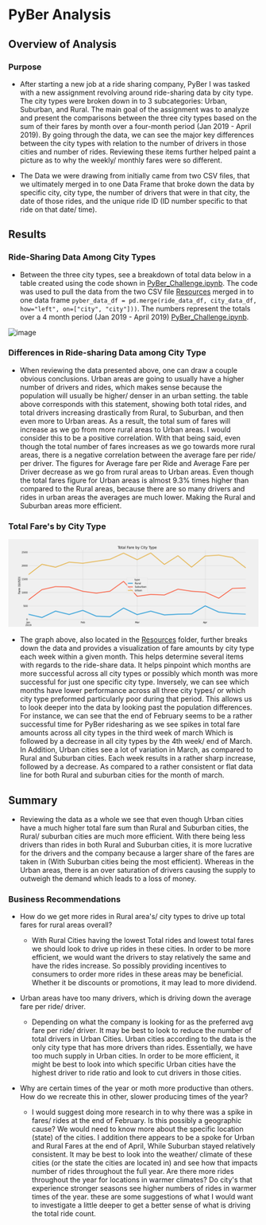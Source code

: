 # PyBer Analysis

## Overview of Analysis

### Purpose 
-   After starting a new job at a ride sharing company, PyBer I was tasked with a new assignment revolving around ride-sharing data by city type. The city types were broken down in to 3 subcategories: Urban, Suburban, and Rural.  The main goal of the assignment was to analyze and present the comparisons between the three city types based on the sum of their fares by month over a four-month period (Jan 2019 - April 2019). By going through the data, we can see the major key differences between the city types with relation to the number of drivers in those cities and number of rides. Reviewing these items further helped paint a picture as to why the weekly/ monthly fares were so different. 

-   The Data we were drawing from initially came from two CSV files, that we ultimately merged in to one Data Frame that broke down the data by specific city, city type, the number of drivers that were in that city, the date of those rides, and the unique ride ID (ID number specific to that ride on that date/ time).


## Results
### Ride-Sharing Data Among City Types
-  Between the three city types, see a breakdown of total data below in a table created using the code shown in [PyBer_Challenge.ipynb](https://github.com/Jess-Vannatter/PyBer_Analysis/blob/main/Starter_Code/Starter_Code/PyBer_Challenge.ipynb). The code was used to pull the data from the two CSV file [Resources](https://github.com/Jess-Vannatter/PyBer_Analysis/tree/main/Starter_Code/Starter_Code/Resources) merged in to one data frame ```pyber_data_df = pd.merge(ride_data_df, city_data_df, how="left", on=["city", "city"]))```. The numbers represent the totals over a 4 month period (Jan 2019 - April 2019) [PyBer_Challenge.ipynb](https://github.com/Jess-Vannatter/PyBer_Analysis/blob/main/Starter_Code/Starter_Code/PyBer_Challenge.ipynb).
 	
![image](https://user-images.githubusercontent.com/117245167/208255021-aa46866b-1686-4a48-82ef-31c8ef8914d5.png)

### Differences in Ride-sharing Data among City Type
-   When reviewing the data presented above, one can draw a couple obvious conclusions. Urban areas are going to usually have a higher number of drivers and rides, which makes sense because the population will usually be higher/ denser in an urban setting. the table above corresponds with this statement, showing both total rides, and total drivers increasing drastically from Rural, to Suburban, and then even more to Urban areas.  As a result, the total sum of fares will increase as we go from more rural areas to Urban areas. I would consider this to be a positive correlation. With that being said, even though the total number of fares increases as we go towards more rural areas, there is a negative correlation between the average fare per ride/ per driver. The figures for Average fare per Ride and Average Fare per Driver decrease as we go from rural areas to Urban areas. Even though the total fares figure for Urban areas is almost 9.3% times higher than compared to the Rural areas, because there are so many drivers and rides in urban areas the averages are much lower. Making the Rural and Suburban areas more efficient.

### Total Fare's by City Type
![PyBer_fare_summary.png](https://github.com/Jess-Vannatter/PyBer_Analysis/blob/main/Starter_Code/Starter_Code/analysis/PyBer_fare_summary.png)
-   The graph above, also located in the [Resources](https://github.com/Jess-Vannatter/PyBer_Analysis/tree/main/Starter_Code/Starter_Code/analysis) folder, further breaks down the data and provides a visualization of fare amounts by city type each week within a given month. This helps determine several items with regards to the ride-share data. It helps pinpoint which months are more successful across all city types or possibly which month was more successful for just one specific city type. Inversely, we can see which months have lower performance across all three city types/ or which city type preformed particularly poor during that period. This allows us to look deeper into the data by looking past the population differences. For instance, we can see that the end of February seems to be a rather successful time for PyBer ridesharing as we see spikes in total fare amounts across all city types in the third week of march Which is followed by a decrease in all city types by the 4th week/ end of March. In Addition, Urban cities see a lot of variation in March, as compared to Rural and Suburban cities. Each week results in a rather sharp increase, followed by a decrease. As compared to a rather consistent or flat data line for both Rural and suburban cities for the month of march.

## Summary 
-   Reviewing the data as a whole we see that even though Urban cities have a much higher total fare sum than Rural and Suburban cities, the Rural/ suburban cities are much more efficient. With there being less drivers than rides in both Rural and Suburban cities, it is more lucrative for the drivers and the company because a larger share of the fares are taken in (With Suburban cities being the most efficient). Whereas in the Urban areas, there is an over saturation of drivers causing the supply to outweigh the demand which leads to a loss of money. 
### Business Recommendations
-   How do we get more rides in Rural area's/ city types to drive up total fares for rural areas overall?
    -    With Rural Cities having the lowest Total rides and lowest total fares we should look to drive up rides in these cities. In order to be more efficient, we would want the drivers to stay relatively the same and have the rides increase. So possibly providing incentives to consumers to order more rides in these areas may be beneficial. Whether it be discounts or promotions, it may lead to more dividend.

-   Urban areas have too many drivers, which is driving down the average fare per ride/ driver.
    -   Depending on what the company is looking for as the preferred avg fare per ride/ driver. It may be best to look to reduce the number of total drivers in Urban Cities. Urban cities according to the data is the only city type that has more drivers than rides. Essentially, we have too much supply in Urban cities. In order to be more efficient, it might be best to look into which specific Urban cities have the highest driver to ride ratio and look to cut drivers in those cities.

-   Why are certain times of the year or moth more productive than others. How do we recreate this in other, slower producing times of the year?
    -   I would suggest doing more research in to why there was a spike in fares/ rides at the end of February. Is this possibly a geographic cause? We would need to know more about the specific location (state) of the cities. I addition there appears to be a spoke for Urban and Rural Fares at the end of April, While Suburban stayed relatively consistent. It may be best to look into the weather/ climate of these cities (or the state the cities are located in) and see how that impacts number of rides throughout the full year. Are there more rides throughout the year for locations in warmer climates? Do city's that experience stronger seasons see higher numbers of rides in warmer times of the year. these are some suggestions of what I would want to investigate a little deeper to get a better sense of what is driving the total ride count.

